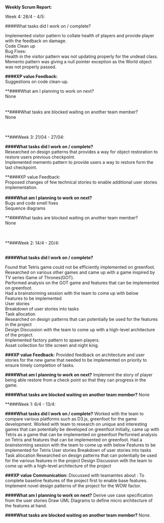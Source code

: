 **Weekly Scrum Report:**

Week 4: 28/4 - 4/5:


####What tasks did I work on / complete?

Implemented visitor pattern to collate health of players and provide player with the feedback on damage.<br>
Code Clean up<br>
Bug Fixes:<br>
Health in the visitor pattern was not updating properly for the undead class.<br>
Memento pattern was giving a null pointer exception as the World object was not properly passed. <br>

**####XP value Feedback:**<br>
Suggestions on code clean-up.<br>

**####What am I planning to work on next?<br>
None<br>
<br><br>
**####What tasks are blocked waiting on another team member?<br>
None<br>
<br><br>

**###Week 3: 21/04 - 27/04:<br>


**####What tasks did I work on / complete?**<br>
Researched on design patterns that provides a way for object restoration to restore users previous checkpoint.<br>
Implemented memento pattern to provide users a way to restore form the last checkpoint.<br>

**####XP value Feedback:<br>
Proposed changes of few technical stories to enable additional user stories implementation.<br>
<br>
**####What am I planning to work on next?**<br>
Bugs and code smell fixes <br>
Sequence diagrams<br>

**####What tasks are blocked waiting on another team member?<br>
None<br>

<br><br>
**###Week 2: 14/4 - 20/4:<br>
<br>

**####What tasks did I work on / complete?**<br>

Found that Tetris game could not be efficiently implemented on greenfoot.<br>
Researched on various other games and came up with a game inspired by TV series Game of Thrones(GOT).<br>
Performed analysis on the GOT game and features that can be implemented on greenfoot.<br>
Had a brainstorming session with the team to come up with below<br>
Features to be implemented <br>
User stories<br>
Breakdown of user stories into tasks<br>
Task allocation<br>
Researched on design patterns that can potentially be used for the features in the project<br>
Design Discussion with the team to come up with a high-level architecture of the project.<br>
Implemented factory pattern to spawn players.<br>
Asset collection for title screen and night king.<br>


**###XP value Feedback:**
Provided feedback on architecture and user stories for the new game that needed to be implemented on priority to ensure timely completion of tasks.

**####What am I planning to work on next?**
Implement the story of player being able restore from a check point so that they can progress in the game.

**####What tasks are blocked waiting on another team member?**
None


**###Week 1: 6/4 - 13/4:


**####What tasks did I work on / complete?**
Worked with the team to compare various platforms such as D3.js, greenfoot for the game development.
Worked with team to research on unique and interesting games that can potentially be developed on greenfoot
Initially, came up with Tetris as a game that can be implemented on greenfoot
Performed analysis on Tetris and features that can be implemented on greenfoot.
Had a brainstorming session with the team to come up with below
Features to be implemented for Tetris
User stories
Breakdown of user stories into tasks
Task allocation
Researched on design patterns that can potentially be used for the various features in the project
Design Discussion with the team to come up with a high-level architecture of the project

**###XP value Communication:**
Discussed with teamamtes about :
To complete baseline features of the project first to enable base features.
Implement novel design patterns of the project for the WOW factor.

**####What am I planning to work on next?**
Derive use case specification from the user stories
Draw UML Diagrams to define micro architecture of the features at hand.


**####What tasks are blocked waiting on another team member?**
None.



